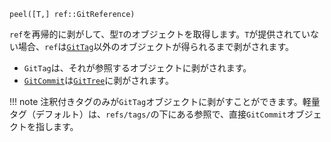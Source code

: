 ```
peel([T,] ref::GitReference)
```

`ref`を再帰的に剥がして、型`T`のオブジェクトを取得します。`T`が提供されていない場合、`ref`は[`GitTag`](@ref)以外のオブジェクトが得られるまで剥がされます。

  * `GitTag`は、それが参照するオブジェクトに剥がされます。
  * [`GitCommit`](@ref)は[`GitTree`](@ref)に剥がされます。

!!! note
    注釈付きタグのみが`GitTag`オブジェクトに剥がすことができます。軽量タグ（デフォルト）は、`refs/tags/`の下にある参照で、直接`GitCommit`オブジェクトを指します。

